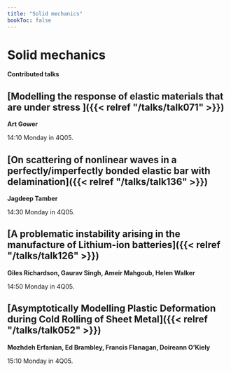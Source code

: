```yaml
---
title: "Solid mechanics"
bookToc: false
---
```


# Solid mechanics

**Contributed talks**


## [Modelling the response of elastic materials that are under stress ]({{< relref "/talks/talk071" >}})

**Art Gower**

14:10 Monday in 4Q05.


## [On scattering of nonlinear waves in a perfectly/imperfectly bonded elastic bar with delamination]({{< relref "/talks/talk136" >}})

**Jagdeep Tamber**

14:30 Monday in 4Q05.


## [A problematic instability arising in the manufacture of Lithium-ion batteries]({{< relref "/talks/talk126" >}})

**Giles Richardson, Gaurav Singh, Ameir Mahgoub, Helen Walker**

14:50 Monday in 4Q05.


## [Asymptotically Modelling Plastic Deformation during Cold Rolling of Sheet Metal]({{< relref "/talks/talk052" >}})

**Mozhdeh Erfanian, Ed Brambley, Francis Flanagan, Doireann O’Kiely**

15:10 Monday in 4Q05.


